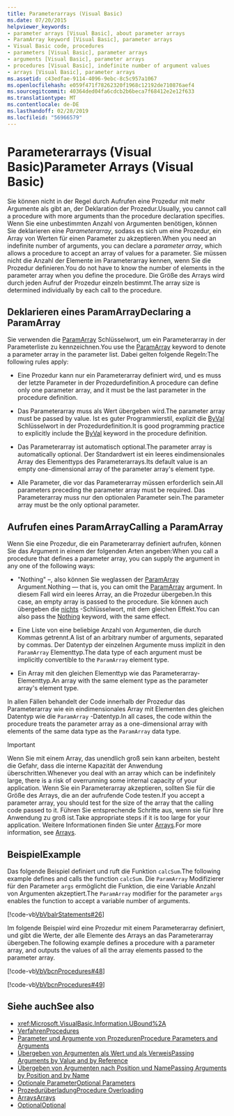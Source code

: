 ```yaml
---
title: Parameterarrays (Visual Basic)
ms.date: 07/20/2015
helpviewer_keywords:
- parameter arrays [Visual Basic], about parameter arrays
- ParamArray keyword [Visual Basic], parameter arrays
- Visual Basic code, procedures
- parameters [Visual Basic], parameter arrays
- arguments [Visual Basic], parameter arrays
- procedures [Visual Basic], indefinite number of argument values
- arrays [Visual Basic], parameter arrays
ms.assetid: c43edfae-9114-4096-9ebc-8c5c957a1067
ms.openlocfilehash: e059f471f78262320f1968c12192de710876aef4
ms.sourcegitcommit: 40364ded04fa6cdcb2b6beca7f68412e2e12f633
ms.translationtype: MT
ms.contentlocale: de-DE
ms.lasthandoff: 02/28/2019
ms.locfileid: "56966579"
---
```

# <a name="parameter-arrays-visual-basic"></a><span data-ttu-id="4b149-102">Parameterarrays (Visual Basic)</span><span class="sxs-lookup"><span data-stu-id="4b149-102">Parameter Arrays (Visual Basic)</span></span>
<span data-ttu-id="4b149-103">Sie können nicht in der Regel durch Aufrufen eine Prozedur mit mehr Argumente als gibt an, der Deklaration der Prozedur.</span><span class="sxs-lookup"><span data-stu-id="4b149-103">Usually, you cannot call a procedure with more arguments than the procedure declaration specifies.</span></span> <span data-ttu-id="4b149-104">Wenn Sie eine unbestimmten Anzahl von Argumenten benötigen, können Sie deklarieren eine *Parameterarray*, sodass es sich um eine Prozedur, ein Array von Werten für einen Parameter zu akzeptieren.</span><span class="sxs-lookup"><span data-stu-id="4b149-104">When you need an indefinite number of arguments, you can declare a *parameter array*, which allows a procedure to accept an array of values for a parameter.</span></span> <span data-ttu-id="4b149-105">Sie müssen nicht die Anzahl der Elemente im Parameterarray kennen, wenn Sie die Prozedur definieren.</span><span class="sxs-lookup"><span data-stu-id="4b149-105">You do not have to know the number of elements in the parameter array when you define the procedure.</span></span> <span data-ttu-id="4b149-106">Die Größe des Arrays wird durch jeden Aufruf der Prozedur einzeln bestimmt.</span><span class="sxs-lookup"><span data-stu-id="4b149-106">The array size is determined individually by each call to the procedure.</span></span>  
  
## <a name="declaring-a-paramarray"></a><span data-ttu-id="4b149-107">Deklarieren eines ParamArray</span><span class="sxs-lookup"><span data-stu-id="4b149-107">Declaring a ParamArray</span></span>  
 <span data-ttu-id="4b149-108">Sie verwenden die [ParamArray](../../../../visual-basic/language-reference/modifiers/paramarray.md) Schlüsselwort, um ein Parameterarray in der Parameterliste zu kennzeichnen.</span><span class="sxs-lookup"><span data-stu-id="4b149-108">You use the [ParamArray](../../../../visual-basic/language-reference/modifiers/paramarray.md) keyword to denote a parameter array in the parameter list.</span></span> <span data-ttu-id="4b149-109">Dabei gelten folgende Regeln:</span><span class="sxs-lookup"><span data-stu-id="4b149-109">The following rules apply:</span></span>  
  
-   <span data-ttu-id="4b149-110">Eine Prozedur kann nur ein Parameterarray definiert wird, und es muss der letzte Parameter in der Prozedurdefinition.</span><span class="sxs-lookup"><span data-stu-id="4b149-110">A procedure can define only one parameter array, and it must be the last parameter in the procedure definition.</span></span>  
  
-   <span data-ttu-id="4b149-111">Das Parameterarray muss als Wert übergeben wird.</span><span class="sxs-lookup"><span data-stu-id="4b149-111">The parameter array must be passed by value.</span></span> <span data-ttu-id="4b149-112">Ist es guter Programmierstil, explizit die [ByVal](../../../../visual-basic/language-reference/modifiers/byval.md) Schlüsselwort in der Prozedurdefinition.</span><span class="sxs-lookup"><span data-stu-id="4b149-112">It is good programming practice to explicitly include the [ByVal](../../../../visual-basic/language-reference/modifiers/byval.md) keyword in the procedure definition.</span></span>  
  
-   <span data-ttu-id="4b149-113">Das Parameterarray ist automatisch optional.</span><span class="sxs-lookup"><span data-stu-id="4b149-113">The parameter array is automatically optional.</span></span> <span data-ttu-id="4b149-114">Der Standardwert ist ein leeres eindimensionales Array des Elementtyps des Parameterarrays.</span><span class="sxs-lookup"><span data-stu-id="4b149-114">Its default value is an empty one-dimensional array of the parameter array's element type.</span></span>  
  
-   <span data-ttu-id="4b149-115">Alle Parameter, die vor das Parameterarray müssen erforderlich sein.</span><span class="sxs-lookup"><span data-stu-id="4b149-115">All parameters preceding the parameter array must be required.</span></span> <span data-ttu-id="4b149-116">Das Parameterarray muss nur den optionalen Parameter sein.</span><span class="sxs-lookup"><span data-stu-id="4b149-116">The parameter array must be the only optional parameter.</span></span>  
  
## <a name="calling-a-paramarray"></a><span data-ttu-id="4b149-117">Aufrufen eines ParamArray</span><span class="sxs-lookup"><span data-stu-id="4b149-117">Calling a ParamArray</span></span>  
 <span data-ttu-id="4b149-118">Wenn Sie eine Prozedur, die ein Parameterarray definiert aufrufen, können Sie das Argument in einem der folgenden Arten angeben:</span><span class="sxs-lookup"><span data-stu-id="4b149-118">When you call a procedure that defines a parameter array, you can supply the argument in any one of the following ways:</span></span>  
  
-   <span data-ttu-id="4b149-119">"Nothing" –, also können Sie weglassen der [ParamArray](../../../../visual-basic/language-reference/modifiers/paramarray.md) Argument.</span><span class="sxs-lookup"><span data-stu-id="4b149-119">Nothing — that is, you can omit the [ParamArray](../../../../visual-basic/language-reference/modifiers/paramarray.md) argument.</span></span> <span data-ttu-id="4b149-120">In diesem Fall wird ein leeres Array, an die Prozedur übergeben.</span><span class="sxs-lookup"><span data-stu-id="4b149-120">In this case, an empty array is passed to the procedure.</span></span> <span data-ttu-id="4b149-121">Sie können auch übergeben die [nichts](../../../../visual-basic/language-reference/nothing.md) -Schlüsselwort, mit dem gleichen Effekt.</span><span class="sxs-lookup"><span data-stu-id="4b149-121">You can also pass the [Nothing](../../../../visual-basic/language-reference/nothing.md) keyword, with the same effect.</span></span>  
  
-   <span data-ttu-id="4b149-122">Eine Liste von eine beliebige Anzahl von Argumenten, die durch Kommas getrennt.</span><span class="sxs-lookup"><span data-stu-id="4b149-122">A list of an arbitrary number of arguments, separated by commas.</span></span> <span data-ttu-id="4b149-123">Der Datentyp der einzelnen Argumente muss implizit in den `ParamArray` Elementtyp.</span><span class="sxs-lookup"><span data-stu-id="4b149-123">The data type of each argument must be implicitly convertible to the `ParamArray` element type.</span></span>  
  
-   <span data-ttu-id="4b149-124">Ein Array mit den gleichen Elementtyp wie das Parameterarray-Elementtyp.</span><span class="sxs-lookup"><span data-stu-id="4b149-124">An array with the same element type as the parameter array's element type.</span></span>  
  
 <span data-ttu-id="4b149-125">In allen Fällen behandelt der Code innerhalb der Prozedur das Parameterarray wie ein eindimensionales Array mit Elementen des gleichen Datentyp wie die `ParamArray` -Datentyp.</span><span class="sxs-lookup"><span data-stu-id="4b149-125">In all cases, the code within the procedure treats the parameter array as a one-dimensional array with elements of the same data type as the `ParamArray` data type.</span></span>  
  
> [!IMPORTANT]
>  <span data-ttu-id="4b149-126">Wenn Sie mit einem Array, das unendlich groß sein kann arbeiten, besteht die Gefahr, dass die interne Kapazität der Anwendung überschritten.</span><span class="sxs-lookup"><span data-stu-id="4b149-126">Whenever you deal with an array which can be indefinitely large, there is a risk of overrunning some internal capacity of your application.</span></span> <span data-ttu-id="4b149-127">Wenn Sie ein Parameterarray akzeptieren, sollten Sie für die Größe des Arrays, die an der aufrufende Code testen.</span><span class="sxs-lookup"><span data-stu-id="4b149-127">If you accept a parameter array, you should test for the size of the array that the calling code passed to it.</span></span> <span data-ttu-id="4b149-128">Führen Sie entsprechende Schritte aus, wenn sie für Ihre Anwendung zu groß ist.</span><span class="sxs-lookup"><span data-stu-id="4b149-128">Take appropriate steps if it is too large for your application.</span></span> <span data-ttu-id="4b149-129">Weitere Informationen finden Sie unter [Arrays](../../../../visual-basic/programming-guide/language-features/arrays/index.md).</span><span class="sxs-lookup"><span data-stu-id="4b149-129">For more information, see [Arrays](../../../../visual-basic/programming-guide/language-features/arrays/index.md).</span></span>  
  
## <a name="example"></a><span data-ttu-id="4b149-130">Beispiel</span><span class="sxs-lookup"><span data-stu-id="4b149-130">Example</span></span>  
 <span data-ttu-id="4b149-131">Das folgende Beispiel definiert und ruft die Funktion `calcSum`.</span><span class="sxs-lookup"><span data-stu-id="4b149-131">The following example defines and calls the function `calcSum`.</span></span> <span data-ttu-id="4b149-132">Die `ParamArray` Modifizierer für den Parameter `args` ermöglicht die Funktion, die eine Variable Anzahl von Argumenten akzeptiert.</span><span class="sxs-lookup"><span data-stu-id="4b149-132">The `ParamArray` modifier for the parameter `args` enables the function to accept a variable number of arguments.</span></span>  
  
 [!code-vb[VbVbalrStatements#26](~/samples/snippets/visualbasic/VS_Snippets_VBCSharp/VbVbalrStatements/VB/Class1.vb#26)]  
  
 <span data-ttu-id="4b149-133">Im folgende Beispiel wird eine Prozedur mit einem Parameterarray definiert, und gibt die Werte, der alle Elemente des Arrays an das Parameterarray übergeben.</span><span class="sxs-lookup"><span data-stu-id="4b149-133">The following example defines a procedure with a parameter array, and outputs the values of all the array elements passed to the parameter array.</span></span>  
  
 [!code-vb[VbVbcnProcedures#48](~/samples/snippets/visualbasic/VS_Snippets_VBCSharp/VbVbcnProcedures/VB/Class1.vb#48)]  
  
 [!code-vb[VbVbcnProcedures#49](~/samples/snippets/visualbasic/VS_Snippets_VBCSharp/VbVbcnProcedures/VB/Class1.vb#49)]  
  
## <a name="see-also"></a><span data-ttu-id="4b149-134">Siehe auch</span><span class="sxs-lookup"><span data-stu-id="4b149-134">See also</span></span>
- <xref:Microsoft.VisualBasic.Information.UBound%2A>
- [<span data-ttu-id="4b149-135">Verfahren</span><span class="sxs-lookup"><span data-stu-id="4b149-135">Procedures</span></span>](./index.md)
- [<span data-ttu-id="4b149-136">Parameter und Argumente von Prozeduren</span><span class="sxs-lookup"><span data-stu-id="4b149-136">Procedure Parameters and Arguments</span></span>](./procedure-parameters-and-arguments.md)
- [<span data-ttu-id="4b149-137">Übergeben von Argumenten als Wert und als Verweis</span><span class="sxs-lookup"><span data-stu-id="4b149-137">Passing Arguments by Value and by Reference</span></span>](./passing-arguments-by-value-and-by-reference.md)
- [<span data-ttu-id="4b149-138">Übergeben von Argumenten nach Position und Name</span><span class="sxs-lookup"><span data-stu-id="4b149-138">Passing Arguments by Position and by Name</span></span>](./passing-arguments-by-position-and-by-name.md)
- [<span data-ttu-id="4b149-139">Optionale Parameter</span><span class="sxs-lookup"><span data-stu-id="4b149-139">Optional Parameters</span></span>](./optional-parameters.md)
- [<span data-ttu-id="4b149-140">Prozedurüberladung</span><span class="sxs-lookup"><span data-stu-id="4b149-140">Procedure Overloading</span></span>](./procedure-overloading.md)
- [<span data-ttu-id="4b149-141">Arrays</span><span class="sxs-lookup"><span data-stu-id="4b149-141">Arrays</span></span>](../../../../visual-basic/programming-guide/language-features/arrays/index.md)
- [<span data-ttu-id="4b149-142">Optional</span><span class="sxs-lookup"><span data-stu-id="4b149-142">Optional</span></span>](../../../../visual-basic/language-reference/modifiers/optional.md)
